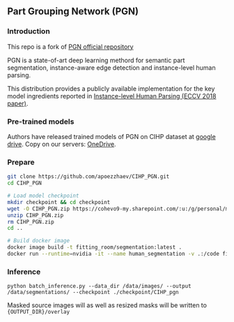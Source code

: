 ## Part Grouping Network (PGN)

### Introduction

This repo is a fork of [PGN official repository](https://github.com/Engineering-Course/CIHP_PGN.git)

PGN is a state-of-art deep learning methord for semantic part segmentation, instance-aware edge detection and instance-level human parsing.

This distribution provides a publicly available implementation for the key model ingredients reported in [Instance-level Human Parsing (ECCV 2018 paper)](http://openaccess.thecvf.com/content_ECCV_2018/papers/Ke_Gong_Instance-level_Human_Parsing_ECCV_2018_paper.pdf).

### Pre-trained models

Authors have released trained models of PGN on CIHP dataset at [google drive](https://drive.google.com/open?id=1Mqpse5Gen4V4403wFEpv3w3JAsWw2uhk).
Copy on our servers: [OneDrive](https://cohevo9-my.sharepoint.com/:u:/g/personal/m68714_vip365s_com/EazRtwf3IvlPiDaIEB5LMi8BW0LYXGbvZxQFIzW0gtlKkw?e=owYnzN).

### Prepare
```bash
git clone https://github.com/apoezzhaev/CIHP_PGN.git
cd CIHP_PGN

# Load model checkpoint
mkdir checkpoint && cd checkpoint
wget -O CIHP_PGN.zip https://cohevo9-my.sharepoint.com/:u:/g/personal/m68714_vip365s_com/EazRtwf3IvlPiDaIEB5LMi8BW0LYXGbvZxQFIzW0gtlKkw?donwload=1
unzip CIHP_PGN.zip
rm CIHP_PGN.zip
cd ..

# Build docker image
docker image build -t fitting_room/segmentation:latest .
docker run --runtime=nvidia -it --name human_segmentation -v .:/code fitting_room/segmentation:test /bin/bash
```

### Inference
```
python batch_inference.py --data_dir /data/images/ --output /data/segmentations/ --checkpoint ./checkpoint/CIHP_pgn
```
Masked source images will as well as resized masks will be written to `{OUTPUT_DIR}/overlay` 